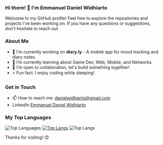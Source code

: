 ### Hi there! 👋 I'm Emmanuel Daniel Widhiarto

Welcome to my GitHub profile! Feel free to explore the repositories and projects I've been working on. If you have any questions or suggestions, don't hesitate to reach out.

### About Me

- 🔭 I’m currently working on **diary.ly** - A mobile app for mood tracking and diary notes.
- 🌱 I’m currently learning about Game Dev, Web, Mobile, and Networks.
- 👯 I’m open to collaboration, let's build something together!
- ⚡ Fun fact: I enjoy coding while sleeping!

### Get in Touch

- 📫 How to reach me: danielwidhiarto@gmail.com
- LinkedIn [Emmanuel Daniel Widhiarto](https://www.linkedin.com/in/danielwidhiarto/)

### My Top Languages

![Top Languages](https://github-readme-stats.vercel.app/api/top-langs/?username=danielwidhiarto&langs_count=10&layout=compact)
[![Top Langs](https://github-readme-stats.vercel.app/api/top-langs/?username=danielwidhiarto)](https://github.com/anuraghazra/github-readme-stats)
![Top Langs](https://github-readme-stats.vercel.app/api/top-langs/?username=danielwidhiarto&langs_count=10&layout=pie)

Thanks for visiting! 😊
